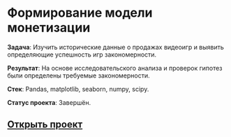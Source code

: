 # Формирование модели монетизации

**Задача**: Изучить исторические данные о продажах видеоигр и выявить определяющие успешность игр закономерности.

**Результат**: На основе исследовательского анализа и проверок гипотез были определены требуемые закономерности.

**Стек**: Pandas, matplotlib, seaborn, numpy, scipy.

**Статус проекта**: Завершён.

## [Открыть проект](https://github.com/MaFluer/Playrix_interview_projects/blob/main/%D0%90%D0%BD%D0%B0%D0%BB%D0%B8%D0%B7%20%D1%80%D1%8B%D0%BD%D0%BA%D0%B0%20%D0%BA%D0%BE%D0%BC%D0%BF%D1%8C%D1%8E%D1%82%D0%B5%D1%80%D0%BD%D1%8B%D1%85%20%D0%B8%D0%B3%D1%80/4.%20Analysis_of_the_computer_games_market.ipynb)
